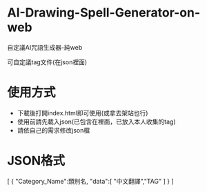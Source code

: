 # AI-Drawing-Spell-Generator-on-web
自定議AI咒語生成器-純web

可自定議tag文件(在json裡面)

# 使用方式
* 下載後打開index.html即可使用(或拿去架站也行)
* 使用前請先載入json(已包含在裡面，已放入本人收集的tag)
* 請依自己的需求修改json檔

# JSON格式
[
	{
		"Category_Name":類別名,
		"data":[
		"中文翻譯","TAG"
		]
	}
]
